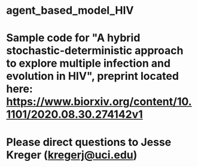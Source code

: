 # agent_based_model_HIV

# Sample code for "A hybrid stochastic-deterministic approach to explore multiple infection and evolution in HIV", preprint located here: https://www.biorxiv.org/content/10.1101/2020.08.30.274142v1

# Please direct questions to Jesse Kreger (kregerj@uci.edu)
